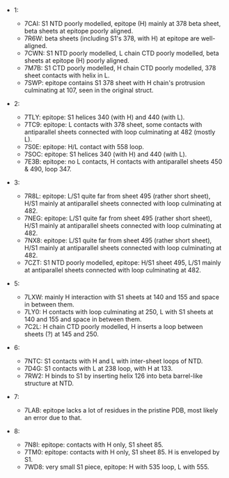 * 1:

    * 7CAI: S1 NTD poorly modelled, epitope (H) mainly at 378 beta sheet, beta sheets at epitope poorly aligned.
    * 7R6W: beta sheets (including S1's 378, with H) at epitope are well-aligned.
    * 7CWN: S1 NTD poorly modelled, L chain CTD poorly modelled, beta sheets at epitope (H) poorly aligned.
    * 7M7B: S1 CTD poorly modelled, H chain CTD poorly modelled, 378 sheet contacts with helix in L.
    * 7SWP: epitope contains S1 378 sheet with H chain's protrusion culminating at 107, seen in the original struct.

* 2:

    * 7TLY: epitope: S1 helices 340 (with H) and 440 (with L).
    * 7TC9: epitope: L contacts with 378 sheet, some contacts with antiparallel sheets connected with loop culminating at 482 (mostly L).
    * 7S0E: epitope: H/L contact with 558 loop.
    * 7SOC: epitope: S1 helices 340 (with H) and 440 (with L).
    * 7E3B: epitope: no L contacts, H contacts with antiparallel sheets 450 & 490, loop 347.

* 3:

    * 7R8L: epitope: L/S1 quite far from sheet 495 (rather short sheet), H/S1 mainly at antiparallel sheets connected with loop culminating at 482.
    * 7NEG: epitope: L/S1 quite far from sheet 495 (rather short sheet), H/S1 mainly at antiparallel sheets connected with loop culminating at 482.
    * 7NX8: epitope: L/S1 quite far from sheet 495 (rather short sheet), H/S1 mainly at antiparallel sheets connected with loop culminating at 482.
    * 7CZT: S1 NTD poorly modelled, epitope: H/S1 sheet 495, L/S1 mainly at antiparallel sheets connected with loop culminating at 482.

* 5:

    * 7LXW: mainly H interaction with S1 sheets at 140 and 155 and space in between them.
    * 7LY0: H contacts with loop culminating at 250, L with S1 sheets at 140 and 155 and space in between them.
    * 7C2L: H chain CTD poorly modelled, H inserts a loop between sheets (?) at 145 and 250.

* 6:

    * 7NTC: S1 contacts with H and L with inter-sheet loops of NTD.
    * 7D4G: S1 contacts with L at 238 loop, with H at 133.
    * 7RW2: H binds to S1 by inserting helix 126 into beta barrel-like structure at NTD.

* 7:

    * 7LAB: epitope lacks a lot of residues in the pristine PDB, most likely an error due to that.

* 8:

    * 7N8I: epitope: contacts with H only, S1 sheet 85.
    * 7TM0: epitope: contacts with H only, S1 sheet 85. H is enveloped by S1.
    * 7WD8: very small S1 piece, epitope: H with 535 loop, L with 555.
